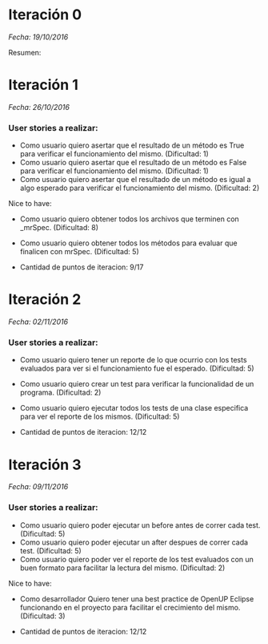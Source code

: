 # Iteración 0
*Fecha: 19/10/2016*

Resumen:


# Iteración 1
*Fecha: 26/10/2016*

### User stories a realizar:
* Como usuario quiero asertar que el resultado de un método es True para verificar el funcionamiento del mismo. (Dificultad: 1)
* Como usuario quiero asertar que el resultado de un método es False para verificar el funcionamiento del mismo. (Dificultad: 1)
* Como usuario quiero asertar que el resultado de un método es igual a algo esperado para verificar el funcionamiento del mismo. (Dificultad: 2)

Nice to have:
* Como usuario quiero obtener todos los archivos que terminen con _mrSpec. (Dificultad: 8)
* Como usuario quiero obtener todos los métodos para evaluar que finalicen con mrSpec. (Dificultad: 5)

* Cantidad de puntos de iteracion: 9/17

# Iteración 2
*Fecha: 02/11/2016*

### User stories a realizar:
* Como usuario quiero tener un reporte de lo que ocurrio con los tests evaluados para ver si el funcionamiento fue el esperado. (Dificultad: 5)
* Como usuario quiero crear un test para verificar la funcionalidad de un programa. (Dificultad: 2)
* Como usuario quiero ejecutar todos los tests de una clase especifica para ver el reporte de los mismos. (Dificultad: 5)

* Cantidad de puntos de iteracion: 12/12

# Iteración 3
*Fecha: 09/11/2016*

### User stories a realizar:
* Como usuario quiero poder ejecutar un before antes de correr cada test. (Dificultad: 5)
* Como usuario quiero poder ejecutar un after despues de correr cada test. (Dificultad: 5)
* Como usuario quiero poder ver el reporte de los test evaluados con un buen formato para facilitar la lectura del mismo. (Dificultad: 2)

Nice to have:
* Como desarrollador Quiero tener una best practice de OpenUP Eclipse funcionando en el proyecto para facilitar el crecimiento del mismo. (Dificultad: 3)

* Cantidad de puntos de iteracion: 12/12


